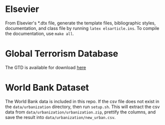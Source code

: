 # Elsevier
From Elsevier's *.dtx file, generate the template files, bibliographic styles, documentation, and class file by running `latex elsarticle.ins`. To compile the documentation, use `make all`.

# Global Terrorism Database
The GTD is available for download [here](http://www.start.umd.edu/gtd/contact/)

# World Bank Dataset
The World Bank data is included in this repo.
If the csv file does not exist in the `data/urbanization` directory, then run `setup.sh`.
This will extract the csv data from `data/urbanization/urbanization.zip`, prettify the columns, and save the result into `data/urbanization/new_urban.csv`.